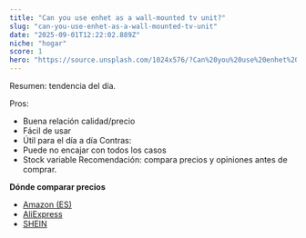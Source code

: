 ```yaml
---
title: "Can you use enhet as a wall-mounted tv unit?"
slug: "can-you-use-enhet-as-a-wall-mounted-tv-unit"
date: "2025-09-01T12:22:02.889Z"
niche: "hogar"
score: 1
hero: "https://source.unsplash.com/1024x576/?Can%20you%20use%20enhet%20as%20a%20wall-mounted%20tv%20unit%3F"
---
```


Resumen: tendencia del día.

Pros:
- Buena relación calidad/precio
- Fácil de usar
- Útil para el día a día
Contras:
- Puede no encajar con todos los casos
- Stock variable
Recomendación: compara precios y opiniones antes de comprar.

**Dónde comparar precios**
- [Amazon (ES)](https://www.amazon.es/s?k=Can%20you%20use%20enhet%20as%20a%20wall-mounted%20tv%20unit%3F&tag=teknovashop25-21&language=es_ES)
- [AliExpress](https://es.aliexpress.com/wholesale?SearchText=Can%20you%20use%20enhet%20as%20a%20wall-mounted%20tv%20unit%3F)
- [SHEIN](https://es.shein.com/pdsearch/Can%20you%20use%20enhet%20as%20a%20wall-mounted%20tv%20unit%3F/)
